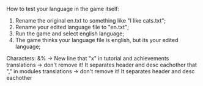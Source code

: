 How to test your language in the game itself:
1. Rename the original en.txt to something like "I like cats.txt";
2. Rename your edited language file to "en.txt";
3. Run the game and select english language;
4. The game thinks your language file is english, but its your edited language;

Characters:
&% -> New line
that "x" in tutorial and achievements translations -> don't remove it! It separates header and desc eachother
that "," in modules translations -> don't remove it! It separates header and desc eachother
